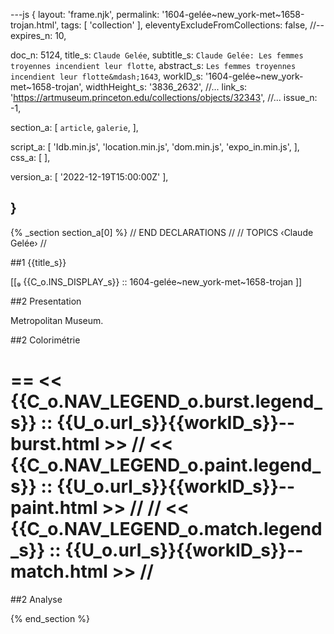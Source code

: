 ---js
{
  layout:    'frame.njk',
  permalink: '1604-gelée~new_york-met~1658-trojan.html',
  tags:      [ 'collection' ],
  eleventyExcludeFromCollections: false,
  //-- expires_n: 10,

  doc_n:      5124,
  title_s:    `Claude Gelée`,
  subtitle_s: `Claude Gelée: Les femmes troyennes incendient leur flotte`,
  abstract_s: `Les femmes troyennes incendient leur flotte&mdash;1643`,
  workID_s:   '1604-gelée~new_york-met~1658-trojan',
  widthHeight_s:  '3836_2632',
  //... link_s:  'https://artmuseum.princeton.edu/collections/objects/32343',
  //... issue_n: -1,

  section_a:
  [
    `article`,
    `galerie`,
  ],

  script_a:
  [
    'Idb.min.js',
    'location.min.js',
    'dom.min.js',
    'expo_in.min.js',
  ],
  css_a:
  [
  ],

  version_a:
  [
    '2022-12-19T15:00:00Z'
  ],

}
---
{% _section section_a[0] %}
// END DECLARATIONS //
//  TOPICS
‹Claude Gelée›
//



##1  {{title_s}}

[[₉  {{C_o.INS_DISPLAY_s}} ::
     1604-gelée~new_york-met~1658-trojan ]]

##2  Presentation

Metropolitan Museum.




##2  Colorimétrie

==
<<  {{C_o.NAV_LEGEND_o.burst.legend_s}}  ::  {{U_o.url_s}}{{workID_s}}--burst.html  >>
// <<  {{C_o.NAV_LEGEND_o.paint.legend_s}}  ::  {{U_o.url_s}}{{workID_s}}--paint.html  >>  //
// <<  {{C_o.NAV_LEGEND_o.match.legend_s}}  ::  {{U_o.url_s}}{{workID_s}}--match.html  >>  //
==

##2  Analyse


{% end_section %}
